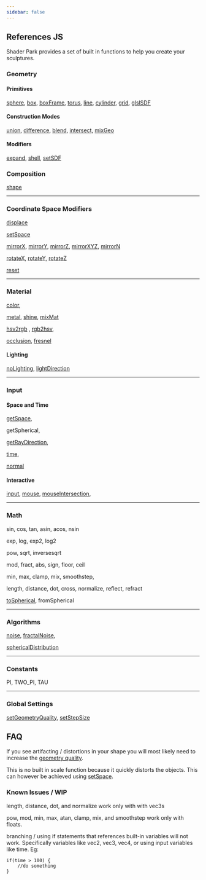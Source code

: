 ```yaml
---
sidebar: false
---
```

## References JS
Shader Park provides a set of built in functions to help you create your sculptures.



### Geometry
#### Primitives
[sphere](/references-js/geometries/sphere.html), [box](/references-js/geometries/box.html), [boxFrame](/references-js/geometries/boxFrame.html), [torus](/references-js/geometries/torus.html), [line](/references-js/geometries/line.html), [cylinder](/references-js/geometries/cylinder.html), [grid](/references-js/geometries/grid.html), [glslSDF](/references-js/geometries/glslSDF.html)

#### Construction Modes
[union](/references-js/operations/union.html), [difference](/references-js/operations/difference.html), [blend](/references-js/operations/blend.html), [intersect](/references-js/operations/intersect.html), [mixGeo](/references-js/operations/mixGeo.html)

#### Modifiers
[expand](/references-js/operations/expand.html), [shell](/references-js/operations/shell.html), [setSDF](/references-js/operations/setSDF.html)

### Composition
[shape](/references-js/geometries/shape.html)

------

### Coordinate Space Modifiers 
[displace](/references-js/operations/displace.html)

[setSpace](/references-js/operations/setSpace.html)

[mirrorX](/references-js/operations/mirrorX.html), [mirrorY](/references-js/operations/mirrorY.html), [mirrorZ](/references-js/operations/mirrorX.html), [mirrorXYZ](/references-js/operations/mirrorXYZ.html), [mirrorN](/references-js/operations/mirrorN.html)

[rotateX](/references-js/operations/rotateX.html), [rotateY](/references-js/operations/rotateY.html), [rotateZ](/references-js/operations/rotateZ.html)

[reset](/references-js/operations/reset.html)



------

### Material

[color](/references-js/color/color.html), 

[metal](/references-js/color/metal.html),
[shine](/references-js/color/shine.html),
[mixMat](/references-js/color/mixMat)

[hsv2rgb](/references-js/color/hsv2rgb.html) , 
[rgb2hsv](/references-js/color/rgb2hsv.html), 

[occlusion](/references-js/color/occlusion.html),
[fresnel](/references-js/color/fresnel.html) 

#### Lighting
[noLighting](/references-js/color/noLighting.html), [lightDirection](/references-js/color/lightDirection.html)

------


### Input

#### Space and Time

[getSpace](/references-js/input/getSpace.html),

getSpherical,

[getRayDirection](/references-js/input/getRayDirection.html),

[time](/references-js/input/time.html),

[normal](/references-js/input/normal.html)


#### Interactive

[input](/references-js/input/input.html), 
[mouse](/references-js/input/mouse.html), 
[mouseIntersection](/references-js/input/mouseIntersection.html), 


------

### Math

sin, cos, tan, asin, acos, nsin

exp, log, exp2, log2

pow, sqrt, inversesqrt

mod, fract, abs, sign, floor, ceil

min, max, clamp, mix, smoothstep,

length, distance, dot, cross, normalize, reflect, refract

[toSpherical](/references-js/math/toSpherical.html), fromSpherical

------

### Algorithms
[noise](/references-js/algorithms/noise.html), [fractalNoise](/references-js/algorithms/fractalNoise.html), 

[sphericalDistribution](/references-js/algorithms/sphericalDistribution.html)


------

### Constants

PI, TWO_PI, TAU

------

### Global Settings

[setGeometryQuality](/references-js/global-settings/setGeometryQuality.html), [setStepSize](/references-js/global-settings/setStepSize.html)  

  
## FAQ

If you see artifacting / distortions in your shape you will most likely need to increase the [geometry quality](/references-js/global-settings/setGeometryQuality.html).

This is no built in scale function because it quickly distorts the objects. This can however be achieved using [setSpace](/references-js/operations/setSpace.html).

### Known Issues / WIP

length, distance, dot, and normalize work only with with vec3s

pow, mod, min, max, atan, clamp, mix, and smoothstep work only with floats.

branching / using if statements that references built-in variables will not work. Specifically variables like vec2, vec3, vec4, or using input variables like time.
Eg:
```
if(time > 100) {
    //do something
}
```

